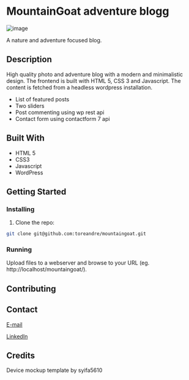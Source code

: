 # MountainGoat adventure blogg

![image](https://rosander.no/mountaingoat/images/mountaingoat-device-mockup.jpg)

A nature and adventure focused blog.

## Description

High quality photo and adventure blog with a modern and minimalistic design.
The frontend is built with HTML 5, CSS 3 and Javascript.
The content is fetched from a headless wordpress installation.

- List of featured posts
- Two sliders
- Post commenting using wp rest api
- Contact form using contactform 7 api

## Built With

- HTML 5
- CSS3
- Javascript
- WordPress

## Getting Started

### Installing

1. Clone the repo:

```bash
git clone git@github.com:toreandre/mountaingoat.git
```

### Running

Upload files to a webserver and browse to your URL (eg. http://localhost/mountaingoat/).

## Contributing

## Contact

[E-mail](mailto:tore@rosander.no)

[LinkedIn](https://www.linkedin.com/in/tore-andre-rosander-141019b9/)


## Credits

Device mockup template by syifa5610
